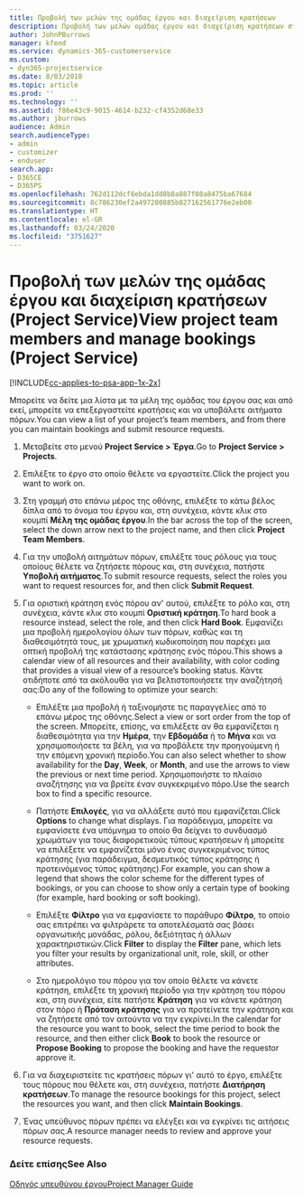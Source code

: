 ```yaml
---
title: Προβολή των μελών της ομάδας έργου και διαχείριση κρατήσεων
description: Προβολή των μελών ομάδας έργου και διαχείριση κρατήσεων στο Project Service
author: JohnPBurrows
manager: kfend
ms.service: dynamics-365-customerservice
ms.custom:
- dyn365-projectservice
ms.date: 8/03/2018
ms.topic: article
ms.prod: ''
ms.technology: ''
ms.assetid: f86e43c9-9015-4614-b232-cf4352d68e33
ms.author: jburrows
audience: Admin
search.audienceType:
- admin
- customizer
- enduser
search.app:
- D365CE
- D365PS
ms.openlocfilehash: 762d112dcf8ebda1dd8b8a887f08a8475ba67684
ms.sourcegitcommit: 8c786230ef2a497280885b827162561776e2eb00
ms.translationtype: HT
ms.contentlocale: el-GR
ms.lasthandoff: 03/24/2020
ms.locfileid: "3751627"
---
```

# <a name="view-project-team-members-and-manage-bookings-project-service"></a><span data-ttu-id="17c00-103">Προβολή των μελών της ομάδας έργου και διαχείριση κρατήσεων (Project Service)</span><span class="sxs-lookup"><span data-stu-id="17c00-103">View project team members and manage bookings (Project Service)</span></span>

[!INCLUDE[cc-applies-to-psa-app-1x-2x](../includes/cc-applies-to-psa-app-1x-2x.md)]

<span data-ttu-id="17c00-104">Μπορείτε να δείτε μια λίστα με τα μέλη της ομάδας του έργου σας και από εκεί, μπορείτε να επεξεργαστείτε κρατήσεις και να υποβάλετε αιτήματα πόρων.</span><span class="sxs-lookup"><span data-stu-id="17c00-104">You can view a list of your project’s team members, and from there you can maintain bookings and submit resource requests.</span></span>  
  
1.  <span data-ttu-id="17c00-105">Μεταβείτε στο μενού **Project Service > Έργα**.</span><span class="sxs-lookup"><span data-stu-id="17c00-105">Go to **Project Service > Projects**.</span></span>  
  
2.  <span data-ttu-id="17c00-106">Επιλέξτε το έργο στο οποίο θέλετε να εργαστείτε.</span><span class="sxs-lookup"><span data-stu-id="17c00-106">Click the project you want to work on.</span></span>  
  
3.  <span data-ttu-id="17c00-107">Στη γραμμή στο επάνω μέρος της οθόνης, επιλέξτε το κάτω βέλος δίπλα από το όνομα του έργου και, στη συνέχεια, κάντε κλικ στο κουμπί **Μέλη της ομάδας έργου**.</span><span class="sxs-lookup"><span data-stu-id="17c00-107">In the bar across the top of the screen, select the down arrow next to the project name, and then click **Project Team Members**.</span></span>  
  
4.  <span data-ttu-id="17c00-108">Για την υποβολή αιτημάτων πόρων, επιλέξτε τους ρόλους για τους οποίους θέλετε να ζητήσετε πόρους και, στη συνέχεια, πατήστε **Υποβολή αιτήματος**.</span><span class="sxs-lookup"><span data-stu-id="17c00-108">To submit resource requests, select the roles you want to request resources for, and then click **Submit Request**.</span></span>  
  
5.  <span data-ttu-id="17c00-109">Για οριστική κράτηση ενός πόρου αν' αυτού, επιλέξτε το ρόλο και, στη συνέχεια, κάντε κλικ στο κουμπί **Οριστική κράτηση**.</span><span class="sxs-lookup"><span data-stu-id="17c00-109">To hard book a resource instead, select the role, and then click **Hard Book**.</span></span> <span data-ttu-id="17c00-110">Εμφανίζει μια προβολή ημερολογίου όλων των πόρων, καθώς και τη διαθεσιμότητά τους, με χρωματική κωδικοποίηση που παρέχει μια οπτική προβολή της κατάστασης κράτησης ενός πόρου.</span><span class="sxs-lookup"><span data-stu-id="17c00-110">This shows a calendar view of all resources and their availability, with color coding that provides a visual view of a resource’s booking status.</span></span> <span data-ttu-id="17c00-111">Κάντε οτιδήποτε από τα ακόλουθα για να βελτιστοποιήσετε την αναζήτησή σας:</span><span class="sxs-lookup"><span data-stu-id="17c00-111">Do any of the following to optimize your search:</span></span>  
  
    -   <span data-ttu-id="17c00-112">Επιλέξτε μια προβολή ή ταξινομήστε τις παραγγελίες από το επάνω μέρος της οθόνης.</span><span class="sxs-lookup"><span data-stu-id="17c00-112">Select a view or sort order from the top of the screen.</span></span> <span data-ttu-id="17c00-113">Μπορείτε, επίσης, να επιλέξετε αν θα εμφανίζεται η διαθεσιμότητα για την **Ημέρα**, την **Εβδομάδα** ή το **Μήνα** και να χρησιμοποιήσετε τα βέλη, για να προβάλετε την προηγούμενη ή την επόμενη χρονική περίοδο.</span><span class="sxs-lookup"><span data-stu-id="17c00-113">You can also select whether to show availability for the **Day**, **Week**, or **Month**, and use the arrows to view the previous or next time period.</span></span> <span data-ttu-id="17c00-114">Χρησιμοποιήστε το πλαίσιο αναζήτησης για να βρείτε έναν συγκεκριμένο πόρο.</span><span class="sxs-lookup"><span data-stu-id="17c00-114">Use the search box to find a specific resource.</span></span>  
  
    -   <span data-ttu-id="17c00-115">Πατήστε **Επιλογές**, για να αλλάξετε αυτό που εμφανίζεται.</span><span class="sxs-lookup"><span data-stu-id="17c00-115">Click **Options** to change what displays.</span></span> <span data-ttu-id="17c00-116">Για παράδειγμα, μπορείτε να εμφανίσετε ένα υπόμνημα το οποίο θα δείχνει το συνδυασμό χρωμάτων για τους διαφορετικούς τύπους κρατήσεων ή μπορείτε να επιλέξετε να εμφανίζεται μόνο ένας συγκεκριμένος τύπος κράτησης (για παράδειγμα, δεσμευτικός τύπος κράτησης ή προτεινόμενος τύπος κράτησης).</span><span class="sxs-lookup"><span data-stu-id="17c00-116">For example, you can show a legend that shows the color scheme for the different types of bookings, or you can choose to show only a certain type of booking (for example, hard booking or soft booking).</span></span>  
  
    -   <span data-ttu-id="17c00-117">Επιλέξτε **Φίλτρο** για να εμφανίσετε το παράθυρο **Φίλτρο**, το οποίο σας επιτρέπει να φιλτράρετε τα αποτελέσματά σας βάσει οργανωτικής μονάδας, ρόλου, δεξιότητας ή άλλων χαρακτηριστικών.</span><span class="sxs-lookup"><span data-stu-id="17c00-117">Click **Filter** to display the **Filter** pane, which lets you filter your results by organizational unit, role, skill, or other attributes.</span></span>  
  
    -   <span data-ttu-id="17c00-118">Στο ημερολόγιο του πόρου για τον οποίο θέλετε να κάνετε κράτηση, επιλέξτε τη χρονική περίοδο για την κράτηση του πόρου και, στη συνέχεια, είτε πατήστε **Κράτηση** για να κάνετε κράτηση στον πόρο ή **Πρόταση κράτησης** για να προτείνετε την κράτηση και να ζητήσετε από τον αιτούντα να την εγκρίνει.</span><span class="sxs-lookup"><span data-stu-id="17c00-118">In the calendar for the resource you want to book, select the time period to book the resource, and then either click **Book** to book the resource or **Propose Booking** to propose the booking and have the requestor approve it.</span></span>  
  
6.  <span data-ttu-id="17c00-119">Για να διαχειριστείτε τις κρατήσεις πόρων γι' αυτό το έργο, επιλέξτε τους πόρους που θέλετε και, στη συνέχεια, πατήστε **Διατήρηση κρατήσεων**.</span><span class="sxs-lookup"><span data-stu-id="17c00-119">To manage the resource bookings for this project, select the resources you want, and then click **Maintain Bookings**.</span></span>  
  
7.  <span data-ttu-id="17c00-120">Ένας υπεύθυνος πόρων πρέπει να ελέγξει και να εγκρίνει τις αιτήσεις πόρων σας.</span><span class="sxs-lookup"><span data-stu-id="17c00-120">A resource manager needs to review and approve your resource requests.</span></span>  
  
### <a name="see-also"></a><span data-ttu-id="17c00-121">Δείτε επίσης</span><span class="sxs-lookup"><span data-stu-id="17c00-121">See Also</span></span>  
 [<span data-ttu-id="17c00-122">Οδηγός υπευθύνου έργου</span><span class="sxs-lookup"><span data-stu-id="17c00-122">Project Manager Guide</span></span>](../project-service/project-manager-guide.md)
